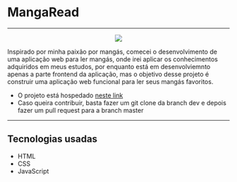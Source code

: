 # MangaRead

<hr>

<div align="center"> 
<img src="https://img.elo7.com.br/product/600x380/389C2C3/papel-de-parede-adesivo-teens-mangas-quadrinhos-hq-one-piece-harry.jpg">
</div>

<p> Inspirado por minha paixão por mangás, comecei o desenvolvimento de uma aplicação web para ler mangás, onde irei aplicar os conhecimentos adquiridos em meus estudos,
  por enquanto está em desenvolviemnto apenas a parte frontend da aplicação, mas o objetivo desse projeto é construir uma aplicação web funcional para ler seus mangás 
  favoritos.</p>
  
  - O projeto está hospedado <a href="https://manga-read.netlify.app/">neste link</a>
  - Caso queira contribuir, basta fazer um git clone da branch dev e depois fazer um pull request para a branch master
  
  <hr>
  
  ## Tecnologias usadas
  
  - HTML
  - CSS
  - JavaScript
